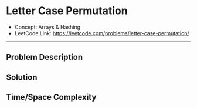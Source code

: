 # Letter Case Permutation

- Concept: Arrays & Hashing
- LeetCode Link: https://leetcode.com/problems/letter-case-permutation/

---

## Problem Description

## Solution

## Time/Space Complexity

